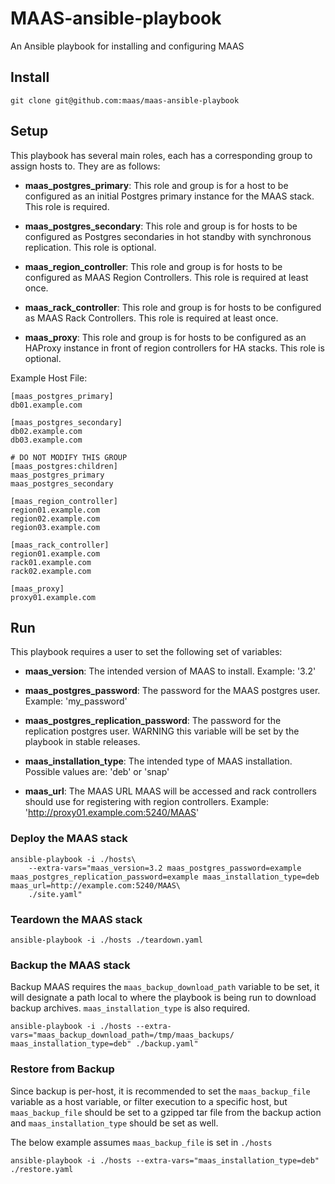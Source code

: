 # MAAS-ansible-playbook
An Ansible playbook for installing and configuring MAAS

## Install

```
git clone git@github.com:maas/maas-ansible-playbook
```

## Setup
This playbook has several main roles, each has a corresponding group to assign hosts to. They are as follows:

- **maas_postgres_primary**: This role and group is for a host to be configured as an initial Postgres primary instance for the MAAS stack. This role is required.

- **maas_postgres_secondary**: This role and group is for hosts to be configured as Postgres secondaries in hot standby with synchronous replication. This role is optional.

- **maas_region_controller**: This role and group is for hosts to be configured as MAAS Region Controllers. This role is required at least once.

- **maas_rack_controller**: This role and group is for hosts to be configured as MAAS Rack Controllers. This role is required at least once.

- **maas_proxy**: This role and group is for hosts to be configured as an HAProxy instance in front of region controllers for HA stacks. This role is optional.

Example Host File:

```
[maas_postgres_primary]
db01.example.com

[maas_postgres_secondary]
db02.example.com
db03.example.com

# DO NOT MODIFY THIS GROUP
[maas_postgres:children]
maas_postgres_primary
maas_postgres_secondary

[maas_region_controller]
region01.example.com
region02.example.com
region03.example.com

[maas_rack_controller]
region01.example.com
rack01.example.com
rack02.example.com

[maas_proxy]
proxy01.example.com
```

## Run

This playbook requires a user to set the following set of variables:

- **maas_version**: The intended version of MAAS to install. Example: '3.2'

- **maas_postgres_password**: The password for the MAAS postgres user. Example: 'my_password'

- **maas_postgres_replication_password**: The password for the replication postgres user. WARNING this variable will be set by the playbook in stable releases.

- **maas_installation_type**: The intended type of MAAS installation. Possible values are: 'deb' or 'snap'

- **maas_url**: The MAAS URL MAAS will be accessed and rack controllers should use for registering with region controllers. Example: 'http://proxy01.example.com:5240/MAAS'

### Deploy the MAAS stack

```
ansible-playbook -i ./hosts\
    --extra-vars="maas_version=3.2 maas_postgres_password=example maas_postgres_replication_password=example maas_installation_type=deb maas_url=http://example.com:5240/MAAS\
    ./site.yaml"
```

### Teardown the MAAS stack

```
ansible-playbook -i ./hosts ./teardown.yaml
```

### Backup the MAAS stack

Backup MAAS requires the `maas_backup_download_path` variable to be set, it will designate a path local to where the playbook is being run to download backup archives. `maas_installation_type` is also required.

```
ansible-playbook -i ./hosts --extra-vars="maas_backup_download_path=/tmp/maas_backups/ maas_installation_type=deb" ./backup.yaml"
```

### Restore from Backup

Since backup is per-host, it is recommended to set the `maas_backup_file` variable as a host variable, or filter execution to a specific host, but `maas_backup_file` should be set to a gzipped tar file from the backup action and `maas_installation_type` should be set as well.

The below example assumes `maas_backup_file` is set in `./hosts`

```
ansible-playbook -i ./hosts --extra-vars="maas_installation_type=deb" ./restore.yaml 
```

